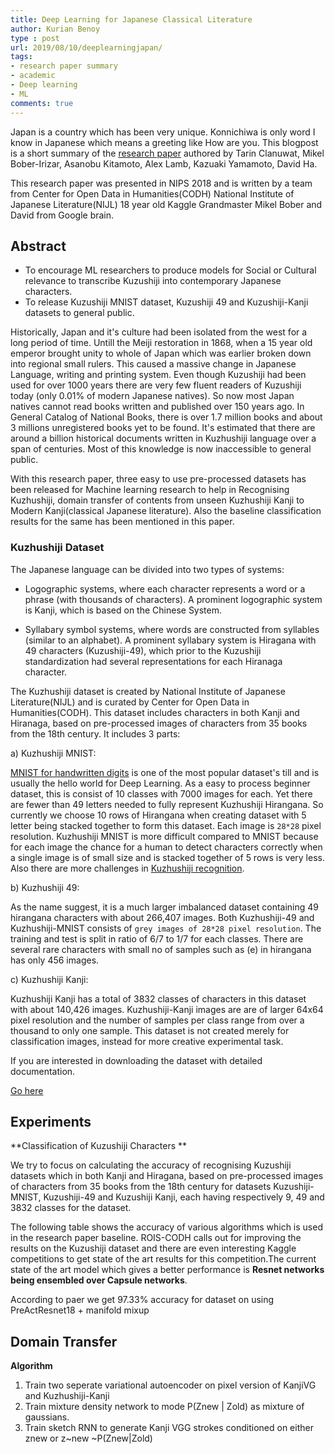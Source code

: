 ```yaml
---
title: Deep Learning for Japanese Classical Literature
author: Kurian Benoy
type : post
url: 2019/08/10/deeplearningjapan/
tags:
- research paper summary
- academic
- Deep learning
- ML
comments: true
---
```


Japan is a country which has been very unique. Konnichiwa is only word I know in Japanese which means a greeting
like How are you. This blogpost is a short summary of the [research paper](https://arxiv.org/abs/1812.01718) authored by
Tarin Clanuwat, Mikel Bober-Irizar, Asanobu Kitamoto, Alex Lamb, Kazuaki Yamamoto, David Ha. 

This research paper was presented in NIPS 2018 and is written by a team from Center for Open Data in Humanities(CODH)
National Institute of Japanese Literature(NIJL) 18 year old Kaggle Grandmaster Mikel Bober and David from Google brain.

## Abstract

- To encourage ML researchers to produce models for Social or Cultural relevance to transcribe Kuzushiji into contemporary Japanese characters.
- To release Kuzushiji MNIST dataset, Kuzushiji 49 and Kuzushiji-Kanji datasets to general public.

Historically, Japan and it's culture had been isolated from the west for a long period of time. Untill the Meiji
restoration in 1868, when a 15 year old emperor brought unity to whole of Japan which was earlier broken down into
regional small rulers. This caused a massive change in Japanese Language, writing and printing system. Even though
Kuzushiji had been used for over 1000 years there are very few fluent readers of Kuzushiji today (only 0.01% of modern Japanese natives).
So now most Japan natives cannot read books written and published over 150 years ago. In General Catalog of National
Books, there is over 1.7 million books and about 3 millions unregistered books yet to be found. It's estimated
that there are around a billion historical documents written in Kuzhushiji language over a span of centuries. Most of
this knowledge is now inaccessible to general public.

With this research paper, three easy to use pre-processed datasets has been released for Machine learning research to 
help in Recognising Kuzhushiji, domain transfer of contents from unseen Kuzhushiji Kanji to Modern Kanji(classical
Japanese literature). Also the baseline classification results for the same has been mentioned in this paper.

### Kuzhushiji Dataset

The Japanese language can be divided into two types of systems:

- Logographic systems, where each character represents a word or a phrase (with thousands of characters). A prominent logographic system is Kanji, which is based on the Chinese System.

- Syllabary symbol systems, where words are constructed from syllables (similar to an alphabet). A prominent syllabary system is Hiragana with 49 characters (Kuzushiji-49), which prior to the Kuzushiji standardization had several representations for each Hiranaga character.

The Kuzhushiji dataset is created by National Institute of Japanese Literature(NIJL) and is curated by Center for Open
Data in Humanities(CODH). This dataset includes characters in both Kanji and Hiranaga, based on pre-processed images of
characters from 35 books from the 18th century. It includes 3 parts:

a) Kuzhushiji MNIST:

[MNIST for handwritten digits](http://yann.lecun.com/exdb/mnist/) is one of the most popular dataset's till and is usually the hello world for Deep
Learning. As a easy to process beginner dataset, this is consist of 10 classes with 7000 images for each. Yet there are
fewer than 49 letters needed to fully represent Kuzhushiji Hirangana.
So currently we choose 10 rows of Hirangana when creating dataset with 5 letter being stacked together to form this
dataset. Each image is `28*28` pixel resolution. Kuzhushiji MNIST is more difficult compared to MNIST because for each
image the chance for a human to detect characters correctly when a single image is of small size and is stacked together of 5 rows is
very less. Also there are more challenges in  [Kuzhushiji recognition](https://www.kaggle.com/c/kuzushiji-recognition/overview/about-kuzushiji).

b) Kuzhushiji 49: 

As the name suggest, it is a much larger imbalanced dataset containing 49 hirangana characters with about 266,407
images. Both Kuzhushiji-49 and Kuzhushiji-MNIST consists of `grey images of 28*28 pixel resolution`. The training and
test is split in ratio of 6/7 to 1/7 for each classes. There are several rare characters with small no of samples such
as (e) in hirangana has only 456 images.

c) Kuzhushiji Kanji: 

Kuzhushiji Kanji has a total of 3832 classes of characters  in this dataset with about 140,426 images. Kuzhushiji-Kanji
images are are of larger 64x64 pixel resolution and the number of samples per class range from over a thousand to only
one sample. This dataset is not created merely for classification images, instead for more creative experimental task.

If you are interested in downloading the dataset with detailed documentation.

[Go here](https://github.com/rois-codh/kmnist)

## Experiments

**Classification of Kuzushiji Characters **

We try to focus on calculating the accuracy of recognising Kuzushiji
datasets which in both Kanji and Hiragana, based on pre-processed images of
characters from 35 books from the 18th century for datasets Kuzushiji-MNIST,
Kuzushiji-49 and Kuzushiji Kanji, each having respectively 9, 49 and 3832 classes
for the dataset.

The following table shows the accuracy of various algorithms which is used in 
the research paper baseline. ROIS-CODH calls out for improving the results
on the Kuzushiji dataset and there are even interesting Kaggle competitions to
get state of the art results for this competition.The current state of the art
model which gives a better performance is **Resnet networks being
ensembled over Capsule networks**.


According to paer we get 97.33% accuracy for dataset on using PreActResnet18 + manifold mixup

## Domain Transfer 

**Algorithm**
1. Train two seperate variational autoencoder on pixel version of KanjiVG and Kuzhushiji-Kanji
2. Train mixture density network to mode P(Znew | Zold) as mixture of gaussians.
3. Train sketch RNN to generate Kanji VGG strokes conditioned on either znew or z~new ~P(Znew|Zold)
